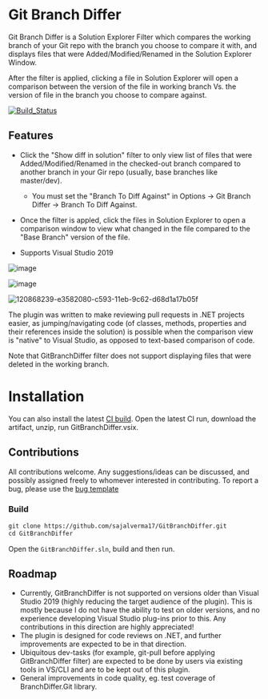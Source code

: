 # Git Branch Differ

Git Branch Differ is a Solution Explorer Filter which compares the working branch of your Git repo with the branch you choose to compare it with, and displays files that were Added/Modified/Renamed in the Solution Explorer Window.

After the filter is applied, clicking a file in Solution Explorer will open a comparison between the version of the file in working branch Vs. the version of file in the branch you choose to compare against. 

[![Build_Status](https://github.com/sajalverma17/GitBranchDiffer/actions/workflows/ci-build.yml/badge.svg)](https://github.com/sajalverma17/GitBranchDiffer/actions/workflows/ci-build.yml)

## Features

* Click the "Show diff in solution" filter to only view list of files that were Added/Modified/Renamed in the checked-out branch compared to another branch in your Gir repo (usually, base branches like master/dev). 
  * You must set the "Branch To Diff Against" in Options -> Git Branch Differ -> Branch To Diff Against.

* Once the filter is appled, click the files in Solution Explorer to open a comparison window to view what changed in the file compared to the "Base Branch" version of the file.

* Supports Visual Studio 2019

![image](https://user-images.githubusercontent.com/25904133/118525755-d63bd480-b73f-11eb-884a-ddf86c63a70a.png)

![image](https://user-images.githubusercontent.com/25904133/118526577-ae00a580-b740-11eb-94a3-b3b3238c258e.png)

![120868239-e3582080-c593-11eb-9c62-d68d1a17b05f](https://user-images.githubusercontent.com/25904133/120868781-118a3000-c595-11eb-85f1-bd93a0116a52.png)

The plugin was written to make reviewing pull requests in .NET projects easier, as jumping/navigating code (of classes, methods, properties and their references inside the solution) is possible when the comparison view is "native" to Visual Studio, as opposed to text-based comparison of code.

Note that GitBranchDiffer filter does not support displaying files that were deleted in the working branch.

# Installation

You can also install the latest [CI build](https://github.com/sajalverma17/GitBranchDiffer/actions/workflows/ci-build.yml).
Open the latest CI run, download the artifact, unzip, run GitBranchDiffer.vsix.

## Contributions

All contributions welcome. 
Any suggestions/ideas can be discussed, and possibly assigned freely to whomever interested in contributing.
To report a bug, please use the [bug template](https://github.com/sajalverma17/GitBranchDiffer/issues/new?assignees=&labels=bug&template=bug-report.md&title=)

### Build 

```txt
git clone https://github.com/sajalverma17/GitBranchDiffer.git
cd GitBranchDiffer
```

Open the `GitBranchDiffer.sln`, build and then run.

## Roadmap
* Currently, GitBranchDiffer is not supported on versions older than Visual Studio 2019 (highly reducing the target audience of the plugin). This is mostly because I do not have the ability to test on older versions, and no experience developing Visual Studio plug-ins prior to this. Any contributions in this direction are highly appreciated!
* The plugin is designed for code reviews on .NET, and further improvements are expected to be in that direction.
* Ubiquitous dev-tasks (for example, git-pull before applying GitBranchDiffer filter) are expected to be done by users via existing tools in VS/CLI and are to be kept out of this plugin.
* General improvements in code quality, eg. test coverage of BranchDiffer.Git library.

